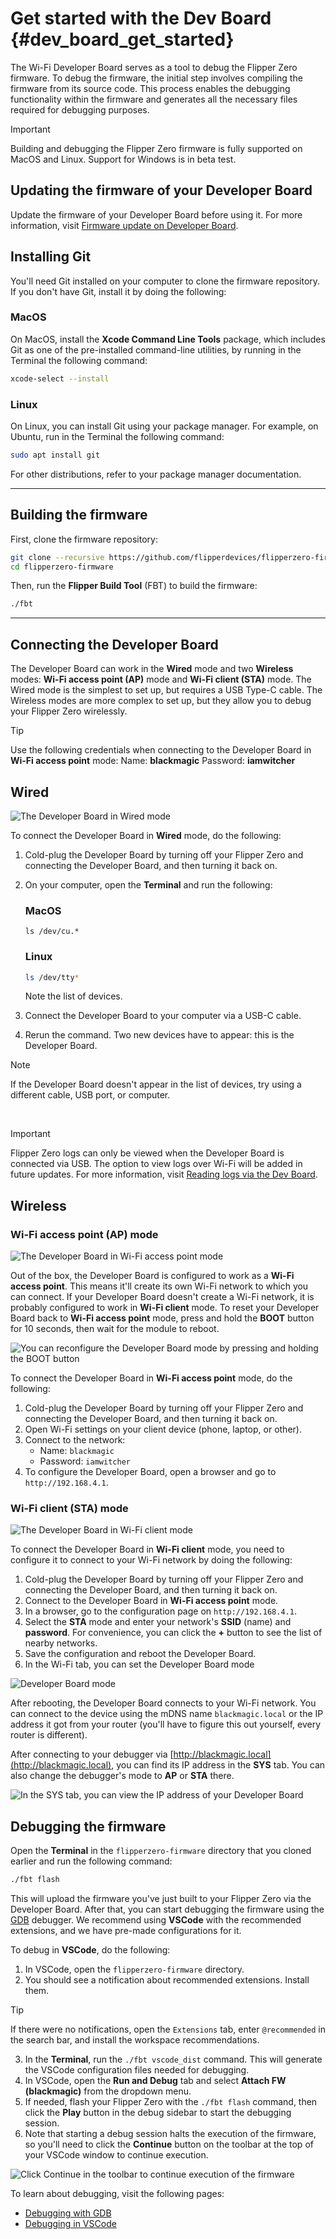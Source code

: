 # Get started with the Dev Board {#dev_board_get_started}

The Wi-Fi Developer Board serves as a tool to debug the Flipper Zero firmware. To debug the firmware, the initial step involves compiling the firmware from its source code. This process enables the debugging functionality within the firmware and generates all the necessary files required for debugging purposes.

> [!IMPORTANT]
> 
> Building and debugging the Flipper Zero firmware is fully supported on MacOS and Linux. 
> Support for Windows is in beta test.

## Updating the firmware of your Developer Board

Update the firmware of your Developer Board before using it. For more information, visit [Firmware update on Developer Board](https://docs.flipperzero.one/development/hardware/wifi-debugger-module/update).

## Installing Git

You'll need Git installed on your computer to clone the firmware repository. If you don't have Git, install it by doing the following:

### MacOS

On MacOS, install the **Xcode Command Line Tools** package, which includes Git as one of the pre-installed command-line utilities, by running in the Terminal the following command:

```bash
xcode-select --install
```

### Linux

On Linux, you can install Git using your package manager. For example, on Ubuntu, run in the Terminal the following command:

```bash
sudo apt install git
```

For other distributions, refer to your package manager documentation.

***

## Building the firmware

First, clone the firmware repository:

```bash
git clone --recursive https://github.com/flipperdevices/flipperzero-firmware.git
cd flipperzero-firmware
```

Then, run the **Flipper Build Tool** (FBT) to build the firmware:

```bash
./fbt
```

***

## Connecting the Developer Board

The Developer Board can work in the **Wired** mode and two **Wireless** modes: **Wi-Fi access point (AP)** mode and **Wi-Fi client (STA)** mode. The Wired mode is the simplest to set up, but requires a USB Type-C cable. The Wireless modes are more complex to set up, but they allow you to debug your Flipper Zero wirelessly.

> [!TIP]
> 
> Use the following credentials when connecting to the Developer Board in **Wi-Fi access point** mode:
> Name: **blackmagic**
> Password: **iamwitcher**

## Wired

![The Developer Board in Wired mode](https://github.com/user-attachments/assets/32938d4a-20b7-4a53-8b36-608cf0112c9a)

To connect the Developer Board in **Wired** mode, do the following:

1. Cold-plug the Developer Board by turning off your Flipper Zero and connecting the Developer Board, and then turning it back on.

2. On your computer, open the **Terminal** and run the following:

    ### MacOS
    
    ```shell
    ls /dev/cu.*
    ```
    
    ### Linux
    
    ```bash
    ls /dev/tty*
    ```
    
    Note the list of devices.

3. Connect the Developer Board to your computer via a USB-C cable.

4. Rerun the command. Two new devices have to appear: this is the Developer Board.

> [!NOTE]
> 
> If the Developer Board doesn't appear in the list of devices, try using a different cable, USB port, or computer.

<br />

> [!IMPORTANT]
>
> Flipper Zero logs can only be viewed when the Developer Board is connected via USB. 
> The option to view logs over Wi-Fi will be added in future updates. 
> For more information, visit [Reading logs via the Dev Board](https://docs.flipperzero.one/development/hardware/wifi-debugger-module/reading-logs).

## Wireless

### Wi-Fi access point (AP) mode

![The Developer Board in Wi-Fi access point mode](https://github.com/user-attachments/assets/1f210e91-3ac8-4f4c-a910-cc7c52b94346)

Out of the box, the Developer Board is configured to work as a **Wi-Fi access point**. This means it'll create its own Wi-Fi network to which you can connect. If your Developer Board doesn't create a Wi-Fi network, it is probably configured to work in **Wi-Fi client** mode. To reset your Developer Board back to **Wi-Fi access point** mode, press and hold the **BOOT** button for 10 seconds, then wait for the module to reboot.

![You can reconfigure the Developer Board mode by pressing and holding the BOOT button](https://github.com/user-attachments/assets/8fee05de-fb1e-475a-b23a-d1ddca9cd701)

To connect the Developer Board in **Wi-Fi access point** mode, do the following:

1. Cold-plug the Developer Board by turning off your Flipper Zero and connecting the Developer Board, and then turning it back on.
2. Open Wi-Fi settings on your client device (phone, laptop, or other).
3. Connect to the network:
    * Name: `blackmagic`
    * Password: `iamwitcher`
4. To configure the Developer Board, open a browser and go to `http://192.168.4.1`.

### Wi-Fi client (STA) mode

![The Developer Board in Wi-Fi client mode](https://github.com/user-attachments/assets/42e7e69e-51b0-4914-b082-431c68bc75d3)

To connect the Developer Board in **Wi-Fi client** mode, you need to configure it to connect to your Wi-Fi network by doing the following:

1. Cold-plug the Developer Board by turning off your Flipper Zero and connecting the Developer Board, and then turning it back on.
2. Connect to the Developer Board in **Wi-Fi access point** mode.
3. In a browser, go to the configuration page on `http://192.168.4.1`.
4. Select the **STA** mode and enter your network's **SSID** (name) and **password**. For convenience, you can click the **+** button to see the list of nearby networks.
5. Save the configuration and reboot the Developer Board.
6. In the Wi-Fi tab, you can set the Developer Board mode

![Developer Board mode](https://github.com/user-attachments/assets/fbeea000-1117-4297-8a0d-5d580123e938)

After rebooting, the Developer Board connects to your Wi-Fi network. You can connect to the device using the mDNS name `blackmagic.local` or the IP address it got from your router (you'll have to figure this out yourself, every router is different).

After connecting to your debugger via [http://blackmagic.local](http://blackmagic.local), you can find its IP address in the **SYS** tab. You can also change the debugger's mode to **AP** or **STA** there.

![In the SYS tab, you can view the IP address of your Developer Board](https://github.com/user-attachments/assets/aa3afc64-a2ec-46a6-a827-eea187a97c04)

## Debugging the firmware

Open the **Terminal** in the `flipperzero-firmware` directory that you cloned earlier and run the following command:

```bash
./fbt flash
```

This will upload the firmware you've just built to your Flipper Zero via the Developer Board. After that, you can start debugging the firmware using the [GDB](https://www.gnu.org/software/gdb/) debugger. We recommend using **VSCode** with the recommended extensions, and we have pre-made configurations for it.

To debug in **VSCode**, do the following:

1. In VSCode, open the `flipperzero-firmware` directory.
2. You should see a notification about recommended extensions. Install them.
> [!TIP]
> 
> If there were no notifications, open the `Extensions` tab,
> enter `@recommended` in the search bar,
> and install the workspace recommendations.
> 
3. In the **Terminal**, run the `./fbt vscode_dist` command. This will generate the VSCode configuration files needed for debugging.
4. In VSCode, open the **Run and Debug** tab and select **Attach FW (blackmagic)** from the dropdown menu.
5. If needed, flash your Flipper Zero with the `./fbt flash` command, then click the **Play** button in the debug sidebar to start the debugging session.
6. Note that starting a debug session halts the execution of the firmware, so you'll need to click the **Continue** button on the toolbar at the top of your VSCode window to continue execution.

![Click Continue in the toolbar to continue execution of the firmware](https://github.com/user-attachments/assets/74f26bdb-8511-4e5a-8aa8-c44212aa6228)

To learn about debugging, visit the following pages:

* [Debugging with GDB](https://sourceware.org/gdb/current/onlinedocs/gdb.pdf)
* [Debugging in VSCode](https://code.visualstudio.com/docs/editor/debugging)
